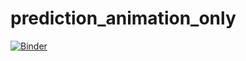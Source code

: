 # prediction_animation_only



[![Binder](https://mybinder.org/badge_logo.svg)](https://mybinder.org/v2/gh/WorgingAnnaSOW/prediction_animation_only/main?filepath=ezgif.com-gif-maker.gif)
